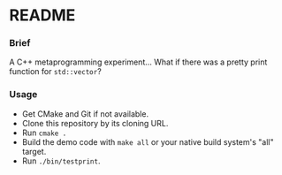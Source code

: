 # README

### Brief
A C++ metaprogramming experiment... What if there was a pretty print function for `std::vector`?

### Usage
 - Get CMake and Git if not available.
 - Clone this repository by its cloning URL.
 - Run `cmake .`
 - Build the demo code with `make all` or your native build system's "all" target.
 - Run `./bin/testprint`.
